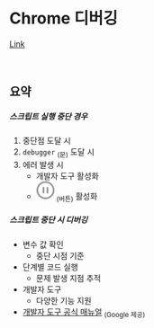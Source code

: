 Chrome 디버깅
====

[Link](https://ko.javascript.info/debugging-chrome "Chrome debugging tutorial link")

<br />

## 요약

##### 스크립트 실행 중단 경우
1. 중단점 도달 시
2. `debugger` <sub>(문)</sub> 도달 시
3. 에러 발생 시
    - 개발자 도구 활성화
    - ![circle-pause-regular](../../images/01/03/01/circle-pause-regular.svg) <sub>(버튼)</sub> 활성화

##### 스크립트 중단 시 디버깅
- 변수 값 확인
  - 중단 시점 기준
- 단계별 코드 실행
  - 문제 발생 지점 추적
- 개발자 도구
  - 다양한 기능 지원
- [개발자 도구 공식 매뉴얼](https://developers.google.com/web/tools/chrome-devtools) <sub>(Google 제공)</sub>
